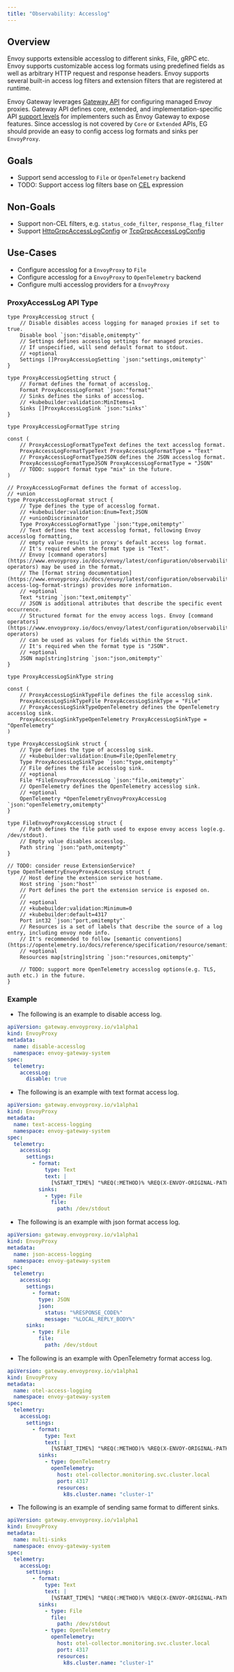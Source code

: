 ```yaml
---
title: "Observability: Accesslog"
---
```


## Overview

Envoy supports extensible accesslog to different sinks, File, gRPC etc. Envoy supports customizable access log formats using predefined fields as well as arbitrary HTTP request and response headers. Envoy supports several built-in access log filters and extension filters that are registered at runtime.

Envoy Gateway leverages [Gateway API][] for configuring managed Envoy proxies. Gateway API defines core, extended, and implementation-specific API [support levels][] for implementers such as Envoy Gateway to expose features. Since accesslog is not covered by `Core` or `Extended` APIs, EG should provide an easy to config access log formats and sinks per `EnvoyProxy`.

## Goals

- Support send accesslog to `File` or `OpenTelemetry` backend
- TODO: Support access log filters base on [CEL][] expression

## Non-Goals

- Support non-CEL filters, e.g. `status_code_filter`, `response_flag_filter`
- Support [HttpGrpcAccessLogConfig][] or [TcpGrpcAccessLogConfig][]

## Use-Cases

- Configure accesslog for a `EnvoyProxy` to `File`
- Configure accesslog for a `EnvoyProxy` to `OpenTelemetry` backend
- Configure multi accesslog providers for a `EnvoyProxy`

### ProxyAccessLog API Type

```golang mdox-exec="sed '1,7d' api/config/v1alpha1/accesslogging_types.go"
type ProxyAccessLog struct {
	// Disable disables access logging for managed proxies if set to true.
	Disable bool `json:"disable,omitempty"`
	// Settings defines accesslog settings for managed proxies.
	// If unspecified, will send default format to stdout.
	// +optional
	Settings []ProxyAccessLogSetting `json:"settings,omitempty"`
}

type ProxyAccessLogSetting struct {
	// Format defines the format of accesslog.
	Format ProxyAccessLogFormat `json:"format"`
	// Sinks defines the sinks of accesslog.
	// +kubebuilder:validation:MinItems=1
	Sinks []ProxyAccessLogSink `json:"sinks"`
}

type ProxyAccessLogFormatType string

const (
	// ProxyAccessLogFormatTypeText defines the text accesslog format.
	ProxyAccessLogFormatTypeText ProxyAccessLogFormatType = "Text"
	// ProxyAccessLogFormatTypeJSON defines the JSON accesslog format.
	ProxyAccessLogFormatTypeJSON ProxyAccessLogFormatType = "JSON"
	// TODO: support format type "mix" in the future.
)

// ProxyAccessLogFormat defines the format of accesslog.
// +union
type ProxyAccessLogFormat struct {
	// Type defines the type of accesslog format.
	// +kubebuilder:validation:Enum=Text;JSON
	// +unionDiscriminator
	Type ProxyAccessLogFormatType `json:"type,omitempty"`
	// Text defines the text accesslog format, following Envoy accesslog formatting,
	// empty value results in proxy's default access log format.
	// It's required when the format type is "Text".
	// Envoy [command operators](https://www.envoyproxy.io/docs/envoy/latest/configuration/observability/access_log/usage#command-operators) may be used in the format.
	// The [format string documentation](https://www.envoyproxy.io/docs/envoy/latest/configuration/observability/access_log/usage#config-access-log-format-strings) provides more information.
	// +optional
	Text *string `json:"text,omitempty"`
	// JSON is additional attributes that describe the specific event occurrence.
	// Structured format for the envoy access logs. Envoy [command operators](https://www.envoyproxy.io/docs/envoy/latest/configuration/observability/access_log/usage#command-operators)
	// can be used as values for fields within the Struct.
	// It's required when the format type is "JSON".
	// +optional
	JSON map[string]string `json:"json,omitempty"`
}

type ProxyAccessLogSinkType string

const (
	// ProxyAccessLogSinkTypeFile defines the file accesslog sink.
	ProxyAccessLogSinkTypeFile ProxyAccessLogSinkType = "File"
	// ProxyAccessLogSinkTypeOpenTelemetry defines the OpenTelemetry accesslog sink.
	ProxyAccessLogSinkTypeOpenTelemetry ProxyAccessLogSinkType = "OpenTelemetry"
)

type ProxyAccessLogSink struct {
	// Type defines the type of accesslog sink.
	// +kubebuilder:validation:Enum=File;OpenTelemetry
	Type ProxyAccessLogSinkType `json:"type,omitempty"`
	// File defines the file accesslog sink.
	// +optional
	File *FileEnvoyProxyAccessLog `json:"file,omitempty"`
	// OpenTelemetry defines the OpenTelemetry accesslog sink.
	// +optional
	OpenTelemetry *OpenTelemetryEnvoyProxyAccessLog `json:"openTelemetry,omitempty"`
}

type FileEnvoyProxyAccessLog struct {
	// Path defines the file path used to expose envoy access log(e.g. /dev/stdout).
	// Empty value disables accesslog.
	Path string `json:"path,omitempty"`
}

// TODO: consider reuse ExtensionService?
type OpenTelemetryEnvoyProxyAccessLog struct {
	// Host define the extension service hostname.
	Host string `json:"host"`
	// Port defines the port the extension service is exposed on.
	//
	// +optional
	// +kubebuilder:validation:Minimum=0
	// +kubebuilder:default=4317
	Port int32 `json:"port,omitempty"`
	// Resources is a set of labels that describe the source of a log entry, including envoy node info.
	// It's recommended to follow [semantic conventions](https://opentelemetry.io/docs/reference/specification/resource/semantic_conventions/).
	// +optional
	Resources map[string]string `json:"resources,omitempty"`

	// TODO: support more OpenTelemetry accesslog options(e.g. TLS, auth etc.) in the future.
}
```

### Example

- The following is an example to disable access log.

```yaml mdox-exec="sed '1,12d' examples/kubernetes/accesslog/disable-accesslog.yaml"
apiVersion: gateway.envoyproxy.io/v1alpha1
kind: EnvoyProxy
metadata:
  name: disable-accesslog
  namespace: envoy-gateway-system
spec:
  telemetry:
    accessLog:
      disable: true
```

- The following is an example with text format access log.

```yaml mdox-exec="sed '1,12d' examples/kubernetes/accesslog/text-accesslog.yaml"
apiVersion: gateway.envoyproxy.io/v1alpha1
kind: EnvoyProxy
metadata:
  name: text-access-logging
  namespace: envoy-gateway-system
spec:
  telemetry:
    accessLog:
      settings:
        - format:
            type: Text
            text: |
              [%START_TIME%] "%REQ(:METHOD)% %REQ(X-ENVOY-ORIGINAL-PATH?:PATH)% %PROTOCOL%" %RESPONSE_CODE% %RESPONSE_FLAGS% %BYTES_RECEIVED% %BYTES_SENT% %DURATION% "%REQ(X-FORWARDED-FOR)%" "%REQ(USER-AGENT)%" "%REQ(X-REQUEST-ID)%" "%REQ(:AUTHORITY)%" "%UPSTREAM_HOST%"
          sinks:
            - type: File
              file:
                path: /dev/stdout
```

- The following is an example with json format access log.

```yaml mdox-exec="sed '1,12d' examples/kubernetes/accesslog/json-accesslog.yaml"
apiVersion: gateway.envoyproxy.io/v1alpha1
kind: EnvoyProxy
metadata:
  name: json-access-logging
  namespace: envoy-gateway-system
spec:
  telemetry:
    accessLog:
      settings:
        - format:
          type: JSON
          json:
            status: "%RESPONSE_CODE%"
            message: "%LOCAL_REPLY_BODY%"
      sinks:
        - type: File
          file:
            path: /dev/stdout
```

- The following is an example with OpenTelemetry format access log.

```yaml mdox-exec="sed '1,12d' examples/kubernetes/accesslog/otel-accesslog.yaml"
apiVersion: gateway.envoyproxy.io/v1alpha1
kind: EnvoyProxy
metadata:
  name: otel-access-logging
  namespace: envoy-gateway-system
spec:
  telemetry:
    accessLog:
      settings:
        - format:
            type: Text
            text: |
              [%START_TIME%] "%REQ(:METHOD)% %REQ(X-ENVOY-ORIGINAL-PATH?:PATH)% %PROTOCOL%" %RESPONSE_CODE% %RESPONSE_FLAGS% %BYTES_RECEIVED% %BYTES_SENT% %DURATION% "%REQ(X-FORWARDED-FOR)%" "%REQ(USER-AGENT)%" "%REQ(X-REQUEST-ID)%" "%REQ(:AUTHORITY)%" "%UPSTREAM_HOST%"
          sinks:
            - type: OpenTelemetry
              openTelemetry:
                host: otel-collector.monitoring.svc.cluster.local
                port: 4317
                resources:
                  k8s.cluster.name: "cluster-1"
```

- The following is an example of sending same format to different sinks.

```yaml mdox-exec="sed '1,12d' examples/kubernetes/accesslog/multi-sinks.yaml"
apiVersion: gateway.envoyproxy.io/v1alpha1
kind: EnvoyProxy
metadata:
  name: multi-sinks
  namespace: envoy-gateway-system
spec:
  telemetry:
    accessLog:
      settings:
        - format:
            type: Text
            text: |
              [%START_TIME%] "%REQ(:METHOD)% %REQ(X-ENVOY-ORIGINAL-PATH?:PATH)% %PROTOCOL%" %RESPONSE_CODE% %RESPONSE_FLAGS% %BYTES_RECEIVED% %BYTES_SENT% %DURATION% "%REQ(X-FORWARDED-FOR)%" "%REQ(USER-AGENT)%" "%REQ(X-REQUEST-ID)%" "%REQ(:AUTHORITY)%" "%UPSTREAM_HOST%"
          sinks:
            - type: File
              file:
                path: /dev/stdout
            - type: OpenTelemetry
              openTelemetry:
                host: otel-collector.monitoring.svc.cluster.local
                port: 4317
                resources:
                  k8s.cluster.name: "cluster-1"
```

[Gateway API]: https://gateway-api.sigs.k8s.io/
[support levels]: https://gateway-api.sigs.k8s.io/concepts/conformance/?h=extended#2-support-levels
[CEL]: https://www.envoyproxy.io/docs/envoy/latest/api-v3/extensions/access_loggers/filters/cel/v3/cel.proto#extension-envoy-access-loggers-extension-filters-cel
[HttpGrpcAccessLogConfig]: https://www.envoyproxy.io/docs/envoy/latest/api-v3/extensions/access_loggers/grpc/v3/als.proto#extensions-access-loggers-grpc-v3-httpgrpcaccesslogconfig
[TcpGrpcAccessLogConfig]: https://www.envoyproxy.io/docs/envoy/latest/api-v3/extensions/access_loggers/grpc/v3/als.proto#extensions-access-loggers-grpc-v3-tcpgrpcaccesslogconfig
